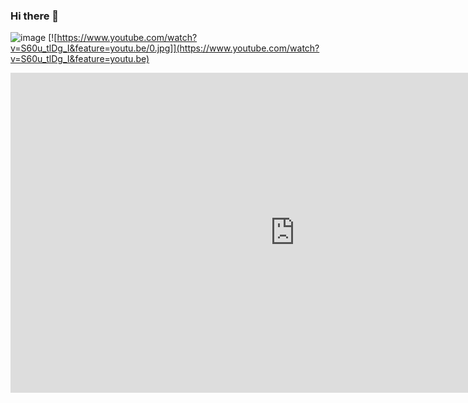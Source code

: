 ### Hi there 👋
![image](https://github.com/younkyungkim/NEW-Keyword-Tool/assets/141793731/92d00538-2550-466e-9c1e-8389b12378d8)
[![https://www.youtube.com/watch?v=S60u_tlDg_I&feature=youtu.be/0.jpg]](https://www.youtube.com/watch?v=S60u_tlDg_I&feature=youtu.be)
<iframe width="910" height="512" src="https://www.youtube.com/embed/S60u_tlDg_I" title="NEW-KT 웹서비스 시연 영상" frameborder="0" allow="accelerometer; autoplay; clipboard-write; encrypted-media; gyroscope; picture-in-picture; web-share" allowfullscreen></iframe>
<!--
**younkyungkim/younkyungkim** is a ✨ _special_ ✨ repository because its `README.md` (this file) appears on your GitHub profile.

Here are some ideas to get you started:

- 🔭 I’m currently working on ...
- 🌱 I’m currently learning ...
- 👯 I’m looking to collaborate on ...
- 🤔 I’m looking for help with ...
- 💬 Ask me about ...
- 📫 How to reach me: ...
- 😄 Pronouns: ...
- ⚡ Fun fact: ...
-->
